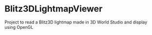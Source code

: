 # Blitz3DLightmapViewer
Project to read a Blitz3D lightmap made in 3D World Studio and display using OpenGL
